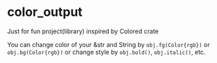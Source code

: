 # color_output

Just for fun project(library) inspired by Colored crate

You can change color of your &str and String by ```obj.fg(Color{rgb})``` or ```obj.bg(Color{rgb})```
or change style by ```obj.bold()```, ```obj.italic()```, etc.
